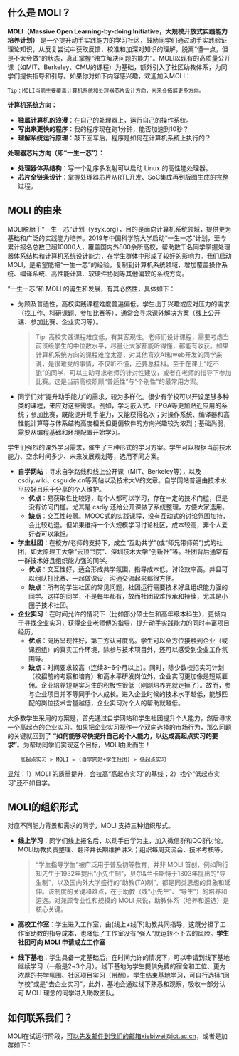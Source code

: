 ## **什么是 MOLI？**

**MOLI（Massive Open Learning-by-doing Initiative，大规模开放式实践能力培养计划）** 是一个提升动手实践能力的学习社区，鼓励同学们通过动手实践验证理论知识，从反复尝试中获取反馈，校准和加深对知识的理解，脱离“懂一点，但是不太会做”的状态，真正掌握“独立解决问题的能力”。MOLI以现有的高质量公开课（如MIT、Berkeley、CMU的课程）为基础，额外引入了社区助教体系，为同学们提供指导和引导。如果你对如下内容感兴趣，欢迎加入MOLI：

    Tip：MOLI当前主要覆盖计算机系统和处理器芯片设计方向，未来会拓展更多方向。

**计算机系统方向：** 

* **独属计算机的浪漫**：在自己的处理器上，运行自己的操作系统。
* **写出来更快的程序**：我的程序现在跑1分钟，能否加速到10秒？
* **理解系统运行原理**：敲下回车后，程序是如何在计算机系统上执行的？

**处理器芯片方向（即“一生一芯”）：**

* **处理器体系结构**：写一个乱序多发射可以启动 Linux 的高性能处理器。
* **芯片全链条设计**：掌握处理器芯片从RTL开发、SoC集成再到版图生成的完整过程。

## **MOLI 的由来**

MOLI脱胎于“一生一芯”计划（ysyx.org），目的是面向计算机系统领域，提供更为基础和广泛的实践能力培养。2019年中国科学院大学启动“一生一芯”计划，至今累计报名总数已超10000人，覆盖国内外800余所高校，帮助数千名同学掌握处理器体系结构和计算机系统设计能力，在学生群体中形成了较好的影响力。我们启动 MOLI，是希望能把“一生一芯”的经验，复制到计算机系统领域，增加覆盖操作系统、编译系统、高性能计算、软硬件协同等其他偏软的系统方向。

“一生一芯”和 MOLI 的诞生和发展，有其必然性，具体如下：

* 为顾及普适性，高校实践课程难度普遍偏低。学生出于兴趣或应对压力的需求（找工作、科研课题、参加比赛等），通常会寻求课外解决方案（线上公开课、参加比赛、企业实习等）。
    
    > Tip: 高校实践课程难度低，有其客观性。老师们设计课程，需要考虑当前班级学生的中位数水平，尽量让大家都能听得懂，都能有收获。如果计算机系统方向的课程难度太高，对其他喜欢AI和web开发的同学来说，是很难受的事情，不仅听不懂，还要总挂科。至于在课上“吃不饱”的同学，可以主动寻求老师的针对性建议，或者在老师的指导下参加比赛。这是当前高校照顾“普适性”与“个别性”的最常用方案。
  
* 同学们对“提升动手能力”的需求，较为多样化。很少有学校可以开设足够多种类的课程，来应对这些需求。例如，学习嵌入式、FPGA等更加贴近应用的系统；参加比赛，既能提升动手能力，又能获得名次；对操作系统、编译器和高性能计算等与体系结构高度相关但更偏软件的方向兴趣较为浓烈；基础尚弱，需要从编程基础和环境配置开始学习。

学生们强烈的课外学习需求，催生了三种形式的学习方案。学生可以根据当前技术能力、空余时间多少、未来发展规划等，选用不同方案。

* **自学网站**：寻求自学路线和线上公开课（MIT、Berkeley等），以及csdiy.wiki、csguide.cn等网站以及技术大V的文章。自学网站普遍由技术水平较好且乐于分享的个人维护。
    * **优点**：易获取性比较好，每个人都可以学习，存在一定的技术门槛，但是没有访问门槛。尤其是 csdiy 还给公开课做了系统整理，方便大家选用。
    * **缺点**：交互性较弱。MOOC式的实践课程，没有互动式的讨论氛围加持，会比较劝退。但如果维持一个大规模学习讨论社区，成本较高，非个人爱好者可以承担。
* **学生社团**：在校方/老师的支持下，成立“互助共学”(或“师兄带师弟”)式的社团，如太原理工大学“云顶书院”、深圳技术大学“创新社”等。社团背后通常有一群技术好且组织能力强的同学。
    * **优点**：交互性好，适合形成共学氛围，指导成本低，讨论效率高。并且可以组队打比赛、一起做课设，沟通交流起来都很方便。
    * **缺点**：所有的学生社团的常见问题，社团运行需要技术好且组织能力强的同学。这样的同学，不是每年都有，故而社团较难传承和持续，尤其是小圈子技术社团。
* **企业实习**：在时间允许的情况下（比如部分硕士生和高年级本科生），更倾向于寻找企业实习，获得企业老师傅的指导，提升动手实践能力的同时丰富项目经历。
    * **优点**：简历呈现性好，第三方认可度高。学生可以全方位接触到企业（或课题组）的真实工作环境，除参与技术项目外，还可以感受到企业工作氛围等。
    * **缺点**：时间要求较高（连续3~6个月以上）。同时，除少数校招实习计划（校招前的考察和培育）和高水平研发岗位外，企业实习更加像是短期雇佣。企业培养短期实习生的积极性很低（刚刚培养完就走掉了）。故而，参与企业项目并不等同于个人成长。进入企业时候的技术水平越低，能够匹配的岗位技术含量越低，企业实习对个人的帮助就越低。
 
大多数学生采用的方案是，首先通过自学网站和学生社团提升个人能力，然后寻求一个高起点的企业实习。如果把企业实习视作一个双向选择的市场行为，那么问题的关键就回到了 **“如何能够尽快提升自己的个人能力，以达成高起点实习的要求”**。为帮助同学们实现这个目标，MOLI由此而生！

        高起点实习 > MOLI = (自学网站+学生社团) > 低起点实习

显然：1）MOLI 的质量提升，会拉高“高起点实习”的基线；2）找个“低起点实习”还不如自学。

## **MOLI的组织形式**

对应不同能力背景和需求的同学，MOLI 支持三种组织形式。

* **线上学习**：同学们线上报名后，以动手自学为主，加入微信群和QQ群讨论。MOLI助教负责整理、翻译并长期维护讲义；组织每周交流会、技术考核等。

    > “学生指导学生”被广泛用于普及初等教育，并非 MOLI 首创，例如陶行知先生于1932年提出“小先生制”，贝尔&兰卡斯特于1803年提出的“导生制”，以及国内外大学盛行的“助教(TA)制”，都是同类思想的具象和延伸。该制度的关键和难点，在于助教（或“小先生”、“导生”）的培养和遴选。对兼顾专业性和规模的 MOLI 来说，助教体系（培养和遴选）是核心关键。

* **高校工作室**：学生进入工作室，由(线上+线下)助教共同指导，这既分担了工作室助教的指导成本，也降低了工作室没有“强人”就运转不下去的风险。**学生社团可向 MOLI 申请成立工作室**
  
* **线下基地**：学生具备一定基础后，在时间允许的情况下，可以申请到线下基地继续学习（一般是2~3个月）。线下基地为学生提供免费的宿舍和工位、更为浓厚的共学氛围、社区项目实习（带酬）。学生结束基地学习，可自行选择“回学校”或是“去企业实习”。此外，基地会通过线下熟悉和观察，吸收一部分认可 MOLI 理念的同学进入助教团队。

## 如何联系我们？

MOLI在试运行阶段，可以先发邮件到我们的邮箱xiebiwei@ict.ac.cn，或者是加群如下：









<!--例如，我从书上学习到了操作系统里“系统调用（system call）”的概念，知道它是操作系统提供给用户程序调用系统资源的接口，那么，我能否自己实现一个简单的系统调用，来验证我的理解是否正确；我知道了Linux驱动的基本原理，我能否写一个驱动，或者是修改一个驱动，使其按照我的

同时，MOLI鼓励同学们在动手实践的过程中，逐步掌握“独立解决问题的能力”，因为掌握能力要比掌握知识更重要。我们不知道自己未来要面临什么样的实际问题，故而我们需要具备面对新问题可以给出解决方案的能力，比如快速上手一门新的编程语言、掌握一个新算法；快速定位系统的性能瓶颈，找到优化方法等等。“动手实践”和“独立解决问题”两个思想，贯穿了整个 MOLI 的所有角落，这种理念无关乎具体项目

在命名上，MOLI 参考了 MOOC（Massive Open Learning-by-doing Initiative）。相比MOOC，MOLI更加强调动手训练，主张“Learning-by-doing”，并为此引入了助教的机制。


在运营“一生一芯”（ysyx.org）的过程中，我们发现，国内有很多同学对计算机系统和处理器芯片非常感兴趣，并且对零基础起步的长期学习路线有较高需求。例如，我今年大一，对操作系统和处理器芯片感兴趣，应当如何学习；我想做一个计算机系统，本科期间搞定“系统三大件”（处理器、操作系统、编译器），应当如何学习；我对“当我敲下回车的时候，计算机发生了什么”很有兴趣；尤其是对操作系统、编译器、高性能计算。

通常情况下，相比看视频或者看书学习理论课，实践课需要更多动手，并且遇到的问题更加具备多样性和差异化。例如，即使是学习同一套讲义实现一个处理器和操作系统，因采用不同的设计思路和优化方法等，每个同学遇到的问题总归是不一样的。

，这使得。填空式的实践课对能力提升有限，
互助共学，并为此引入了助教的机制。在学习内容方面，MOLI当前主要

我们期望可以支持更多的同学通过 MOLI 提升动手实践能力，然后再邀请一部分有兴趣有热情的同学，加入助教团队，帮助到更多的同学。

## Commands

* `mkdocs new [dir-name]` - Create a new project.
* `mkdocs serve` - Start the live-reloading docs server.
* `mkdocs build` - Build the documentation site.
* `mkdocs -h` - Print help message and exit.

Just a test

Just a test 22222

## Test

    我先尝试一下 markdown 的语法，这里的底纹颜色

## Project layout

    mkdocs.yml    # The configuration file.
    docs/
        index.md  # The documentation homepage.
        ...       # Other markdown pages, images and other files.

-->